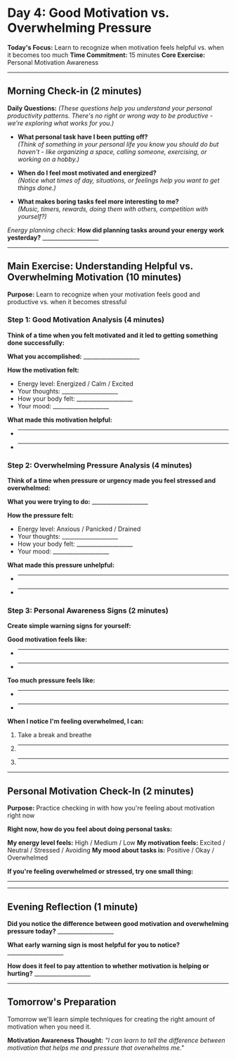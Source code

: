# Day 4: Good Motivation vs. Overwhelming Pressure

**Today's Focus:** Learn to recognize when motivation feels helpful vs. when it becomes too much
**Time Commitment:** 15 minutes
**Core Exercise:** Personal Motivation Awareness

---

## Morning Check-in (2 minutes)

**Daily Questions:** *(These questions help you understand your personal productivity patterns. There's no right or wrong way to be productive - we're exploring what works for you.)*

- **What personal task have I been putting off?**  
  *(Think of something in your personal life you know you should do but haven't - like organizing a space, calling someone, exercising, or working on a hobby.)*

- **When do I feel most motivated and energized?**  
  *(Notice what times of day, situations, or feelings help you want to get things done.)*

- **What makes boring tasks feel more interesting to me?**  
  *(Music, timers, rewards, doing them with others, competition with yourself?)*

*Energy planning check:*
**How did planning tasks around your energy work yesterday?** ____________________

---

## Main Exercise: Understanding Helpful vs. Overwhelming Motivation (10 minutes)

**Purpose:** Learn to recognize when your motivation feels good and productive vs. when it becomes stressful

### Step 1: Good Motivation Analysis (4 minutes)

**Think of a time when you felt motivated and it led to getting something done successfully:**

**What you accomplished:** ____________________

**How the motivation felt:**
- Energy level: Energized / Calm / Excited
- Your thoughts: ____________________
- How your body felt: ____________________
- Your mood: ____________________

**What made this motivation helpful:**
- ____________________
- ____________________

### Step 2: Overwhelming Pressure Analysis (4 minutes)

**Think of a time when pressure or urgency made you feel stressed and overwhelmed:**

**What you were trying to do:** ____________________

**How the pressure felt:**
- Energy level: Anxious / Panicked / Drained
- Your thoughts: ____________________
- How your body felt: ____________________
- Your mood: ____________________

**What made this pressure unhelpful:**
- ____________________
- ____________________

### Step 3: Personal Awareness Signs (2 minutes)

**Create simple warning signs for yourself:**

**Good motivation feels like:**
- ____________________
- ____________________

**Too much pressure feels like:**
- ____________________
- ____________________

**When I notice I'm feeling overwhelmed, I can:**
1. Take a break and breathe
2. ____________________
3. ____________________

---

## Personal Motivation Check-In (2 minutes)

**Purpose:** Practice checking in with how you're feeling about motivation right now

**Right now, how do you feel about doing personal tasks:**

**My energy level feels:** High / Medium / Low
**My motivation feels:** Excited / Neutral / Stressed / Avoiding
**My mood about tasks is:** Positive / Okay / Overwhelmed

**If you're feeling overwhelmed or stressed, try one small thing:**
____________________

---

## Evening Reflection (1 minute)

**Did you notice the difference between good motivation and overwhelming pressure today?** ____________________

**What early warning sign is most helpful for you to notice?** ____________________

**How does it feel to pay attention to whether motivation is helping or hurting?** ____________________

---

## Tomorrow's Preparation
Tomorrow we'll learn simple techniques for creating the right amount of motivation when you need it.

**Motivation Awareness Thought:**
*"I can learn to tell the difference between motivation that helps me and pressure that overwhelms me."*